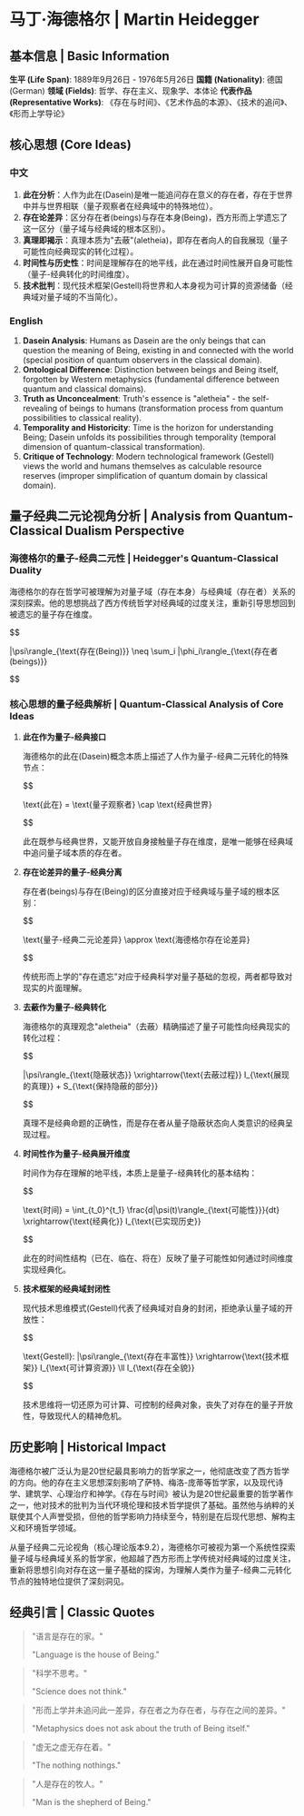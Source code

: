 # 马丁·海德格尔 | Martin Heidegger

## 基本信息 | Basic Information

**生平 (Life Span)**: 1889年9月26日 - 1976年5月26日
**国籍 (Nationality)**: 德国 (German)
**领域 (Fields)**: 哲学、存在主义、现象学、本体论
**代表作品 (Representative Works)**: 《存在与时间》、《艺术作品的本源》、《技术的追问》、《形而上学导论》

## 核心思想 (Core Ideas)

### 中文
1. **此在分析**：人作为此在(Dasein)是唯一能追问存在意义的存在者，存在于世界中并与世界相联（量子观察者在经典域中的特殊地位）。
2. **存在论差异**：区分存在者(beings)与存在本身(Being)，西方形而上学遗忘了这一区分（量子域与经典域的根本区别）。
3. **真理即揭示**：真理本质为"去蔽"(aletheia)，即存在者向人的自我展现（量子可能性向经典现实的转化过程）。
4. **时间性与历史性**：时间是理解存在的地平线，此在通过时间性展开自身可能性（量子-经典转化的时间维度）。
5. **技术批判**：现代技术框架(Gestell)将世界和人本身视为可计算的资源储备（经典域对量子域的不当简化）。

### English
1. **Dasein Analysis**: Humans as Dasein are the only beings that can question the meaning of Being, existing in and connected with the world (special position of quantum observers in the classical domain).
2. **Ontological Difference**: Distinction between beings and Being itself, forgotten by Western metaphysics (fundamental difference between quantum and classical domains).
3. **Truth as Unconcealment**: Truth's essence is "aletheia" - the self-revealing of beings to humans (transformation process from quantum possibilities to classical reality).
4. **Temporality and Historicity**: Time is the horizon for understanding Being; Dasein unfolds its possibilities through temporality (temporal dimension of quantum-classical transformation).
5. **Critique of Technology**: Modern technological framework (Gestell) views the world and humans themselves as calculable resource reserves (improper simplification of quantum domain by classical domain).

## 量子经典二元论视角分析 | Analysis from Quantum-Classical Dualism Perspective

### 海德格尔的量子-经典二元性 | Heidegger's Quantum-Classical Duality

海德格尔的存在哲学可被理解为对量子域（存在本身）与经典域（存在者）关系的深刻探索。他的思想挑战了西方传统哲学对经典域的过度关注，重新引导思想回到被遗忘的量子存在维度。

$$

|\psi\rangle_{\text{存在(Being)}} \neq \sum_i |\phi_i\rangle_{\text{存在者(beings)}}

$$

### 核心思想的量子经典解析 | Quantum-Classical Analysis of Core Ideas

1. **此在作为量子-经典接口**

   海德格尔的此在(Dasein)概念本质上描述了人作为量子-经典二元转化的特殊节点：

   $$
   
   \text{此在} = \text{量子观察者} \cap \text{经典世界}
   
   $$

   此在既参与经典世界，又能开放自身接触量子存在维度，是唯一能够在经典域中追问量子域本质的存在者。

2. **存在论差异的量子-经典分离**

   存在者(beings)与存在(Being)的区分直接对应于经典域与量子域的根本区别：

   $$
   
   \text{量子-经典二元论差异} \approx \text{海德格尔存在论差异}
   
   $$

   传统形而上学的"存在遗忘"对应于经典科学对量子基础的忽视，两者都导致对现实的片面理解。

3. **去蔽作为量子-经典转化**

   海德格尔的真理观念"aletheia"（去蔽）精确描述了量子可能性向经典现实的转化过程：

   $$
   
   |\psi\rangle_{\text{隐蔽状态}} \xrightarrow{\text{去蔽过程}} I_{\text{展现的真理}} + S_{\text{保持隐蔽的部分}}
   
   $$

   真理不是经典命题的正确性，而是存在者从量子隐蔽状态向人类意识的经典呈现过程。

4. **时间性作为量子-经典展开维度**

   时间作为存在理解的地平线，本质上是量子-经典转化的基本结构：

   $$
   
   \text{时间} = \int_{t_0}^{t_1} \frac{d|\psi(t)\rangle_{\text{可能性}}}{dt} \xrightarrow{\text{经典化}} I_{\text{已实现历史}}
   
   $$

   此在的时间性结构（已在、临在、将在）反映了量子可能性如何通过时间维度实现经典化。

5. **技术框架的经典域封闭性**

   现代技术思维模式(Gestell)代表了经典域对自身的封闭，拒绝承认量子域的开放性：

   $$
   
   \text{Gestell}: |\psi\rangle_{\text{存在丰富性}} \xrightarrow{\text{技术框架}} I_{\text{可计算资源}} \ll I_{\text{存在全貌}}
   
   $$

   技术思维将一切还原为可计算、可控制的经典对象，丧失了对存在的量子开放性，导致现代人的精神危机。

## 历史影响 | Historical Impact

海德格尔被广泛认为是20世纪最具影响力的哲学家之一，他彻底改变了西方哲学的方向。他的存在主义思想深刻影响了萨特、梅洛-庞蒂等哲学家，以及现代诗学、建筑学、心理治疗和神学。《存在与时间》被认为是20世纪最重要的哲学著作之一，他对技术的批判为当代环境伦理和技术哲学提供了基础。虽然他与纳粹的关联使其个人声誉受损，但他的哲学影响力持续至今，特别是在后现代思想、解构主义和环境哲学领域。

从量子经典二元论视角（核心理论版本9.2），海德格尔可被视为第一个系统性探索量子域与经典域关系的哲学家，他超越了西方形而上学传统对经典域的过度关注，重新将思想引向对存在这一量子基础的探询，为理解人类作为量子-经典二元转化节点的独特地位提供了深刻洞见。

## 经典引言 | Classic Quotes

> "语言是存在的家。"
>
> "Language is the house of Being."

> "科学不思考。"
>
> "Science does not think."

> "形而上学并未追问此一差异，存在者之为存在者，与存在之间的差异。"
>
> "Metaphysics does not ask about the truth of Being itself."

> "虚无之虚无存在着。"
>
> "The nothing nothings."

> "人是存在的牧人。"
>
> "Man is the shepherd of Being."
